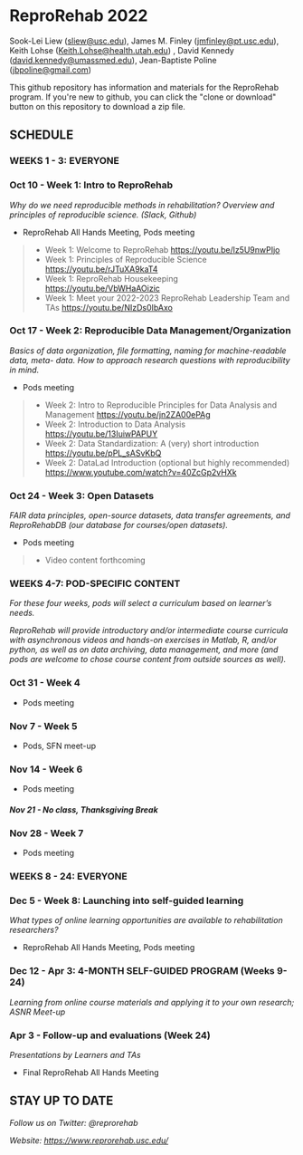 # ReproRehab 2022

Sook-Lei Liew (sliew@usc.edu), James M. Finley (jmfinley@pt.usc.edu), Keith Lohse (Keith.Lohse@health.utah.edu) , David Kennedy (david.kennedy@umassmed.edu), Jean-Baptiste Poline (jbpoline@gmail.com)

This github repository has information and materials for the ReproRehab program. If you're new to github, you can click the "clone or download" button on this repository to download a zip file. 

## SCHEDULE

### **WEEKS 1 - 3: EVERYONE**
### Oct 10 - Week 1: Intro to ReproRehab 
*Why do we need reproducible methods in rehabilitation? Overview and principles of reproducible science. (Slack, Github)*
- ReproRehab All Hands Meeting, Pods meeting

> - Week 1: Welcome to ReproRehab https://youtu.be/lz5U9nwPIjo
> - Week 1: Principles of Reproducible Science https://youtu.be/rJTuXA9kaT4
> - Week 1: ReproRehab Housekeeping https://youtu.be/VbWHaAOizic
> - Week 1: Meet your 2022-2023 ReproRehab Leadership Team and TAs https://youtu.be/NIzDs0IbAxo

### Oct 17 - Week 2: Reproducible Data Management/Organization 
*Basics of data organization, file formatting, naming for machine-readable data, meta- data. How to approach research questions with reproducibility in mind.*
- Pods meeting

> - Week 2: Intro to Reproducible Principles for Data Analysis and Management https://youtu.be/jn2ZA00ePAg
> - Week 2: Introduction to Data Analysis https://youtu.be/13IuiwPAPUY
> - Week 2: Data Standardization: A (very) short introduction https://youtu.be/pPL_sASvKbQ
> - Week 2: DataLad Introduction (optional but highly recommended) https://www.youtube.com/watch?v=40ZcGp2vHXk

### Oct 24 - Week 3: Open Datasets
*FAIR data principles, open-source datasets, data transfer agreements, and ReproRehabDB (our database for courses/open datasets).*
- Pods meeting
> - Video content forthcoming


### **WEEKS 4-7: POD-SPECIFIC CONTENT**
*For these four weeks, pods will select a curriculum based on learner’s needs.*

*ReproRehab will provide introductory and/or intermediate course curricula with asynchronous videos and hands-on exercises in Matlab, R, and/or python, as well as on data archiving, data management, and more (and pods are welcome to chose course content from outside sources as well).*


### Oct 31 - Week 4
- Pods meeting

### Nov 7 - Week 5
- Pods, SFN meet-up

### Nov 14 - Week 6
- Pods meeting

#### *Nov 21 - No class, Thanksgiving Break*

### Nov 28 - Week 7
- Pods meeting

### **WEEKS 8 - 24: EVERYONE**

### Dec 5 - Week 8: Launching into self-guided learning
*What types of online learning opportunities are available to rehabilitation researchers?*
- ReproRehab All Hands Meeting, Pods meeting


### Dec 12 - Apr 3: 4-MONTH SELF-GUIDED PROGRAM (Weeks 9-24)
*Learning from online course materials and applying it to your own research; ASNR Meet-up*

### Apr 3 - Follow-up and evaluations (Week 24)
*Presentations by Learners and TAs*
- Final ReproRehab All Hands Meeting

## STAY UP TO DATE
*Follow us on Twitter: @reprorehab*

*Website: https://www.reprorehab.usc.edu/*
